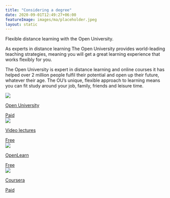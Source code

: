 ```yaml
---
title: "Considering a degree"
date: 2020-09-01T12:49:27+06:00
featureImage: images/ma/placeholder.jpeg
layout: static
---
```


Flexible distance learning with the Open University.

As experts in distance learning The Open University provides world-leading teaching strategies, meaning you will get a great learning experience that works flexibly for you.

The Open University is expert in distance learning and online courses it has helped over 2 million people fulfil their potential and open up their future, whatever their age. The OU’s unique, flexible approach to learning means you can fit study around your job, family, friends and leisure time.

<a class="ma-link" href="https://www.open.ac.uk"><div class="ma-card"><div class="ma-icon"><img src ="/images/icon-pound.png"/></div><div class="ma-name"><p>Open University</p></div><div class="ma-paid-text"><span>Paid</span></div></div></a><a class="ma-link" href="http://videolectures.net/Top/"><div class="ma-card"><div class="ma-icon"><img src ="/images/icon-check.png"/></div><div class="ma-name"><p>Video lectures</p></div><div class="ma-paid-text"><span>Free</span></div></div></a><a class="ma-link" href="https://www.open.edu/openlearn/"><div class="ma-card"><div class="ma-icon"><img src ="/images/icon-check.png"/></div><div class="ma-name"><p>OpenLearn</p></div><div class="ma-paid-text"><span>Free</span></div></div></a><a class="ma-link" href="https://www.coursera.org/"><div class="ma-card"><div class="ma-icon"><img src ="/images/icon-pound.png"/></div><div class="ma-name"><p>Coursera</p></div><div class="ma-paid-text"><span>Paid</span></div></div></a>  

<br/><br/>






